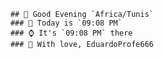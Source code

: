 
        ## 👋 Good Evening `Africa/Tunis`
        ### 📅 Today is `09:08 PM`
        ### ⌚ It's `09:08 PM` there
        ### 🎩 With love, EduardoProfe666 
        